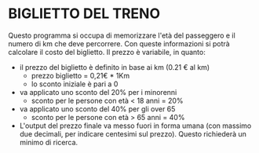 # BIGLIETTO DEL TRENO 
Questo programma si occupa di memorizzare l'età del passeggero e il numero di km che deve percorrere.
Con queste informazioni si potrà calcolare il costo del biglietto.
Il prezzo è variabile, in quanto:
- il prezzo del biglietto è definito in base ai km (0.21 € al km)
    - prezzo biglietto = 0,21€ * 1Km 
    - lo sconto iniziale è pari a 0 
- va applicato uno sconto del 20% per i minorenni
    - sconto per le persone con età < 18 anni = 20%
- va applicato uno sconto del 40% per gli over 65
    - sconto per le persone con età > 65 anni = 40%
- L'output del prezzo finale va messo fuori in forma umana (con massimo due decimali, per indicare centesimi sul prezzo). Questo richiederà un minimo di ricerca.




